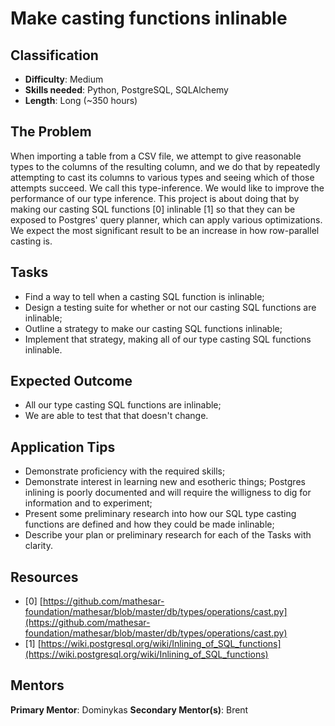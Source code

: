 # Make casting functions inlinable

## Classification
- **Difficulty**: Medium
- **Skills needed**: Python, PostgreSQL, SQLAlchemy
- **Length**: Long (~350 hours)

## The Problem

When importing a table from a CSV file, we attempt to give reasonable types to the columns of the resulting column, and we do that by repeatedly attempting to cast its columns to various types and seeing which of those attempts succeed. We call this type-inference. We would like to improve the performance of our type inference. This project is about doing that by making our casting SQL functions [0] inlinable [1] so that they can be exposed to Postgres' query planner, which can apply various optimizations. We expect the most significant result to be an increase in how row-parallel casting is.

## Tasks

- Find a way to tell when a casting SQL function is inlinable;
- Design a testing suite for whether or not our casting SQL functions are inlinable;
- Outline a strategy to make our casting SQL functions inlinable;
- Implement that strategy, making all of our type casting SQL functions inlinable.

## Expected Outcome

- All our type casting SQL functions are inlinable;
- We are able to test that that doesn't change.

## Application Tips

- Demonstrate proficiency with the required skills;
- Demonstrate interest in learning new and esotheric things; Postgres inlining is poorly documented and will require the willigness to dig for information and to experiment;
- Present some preliminary research into how our SQL type casting functions are defined and how they could be made inlinable;
- Describe your plan or preliminary research for each of the Tasks with clarity.

## Resources
- [0] [https://github.com/mathesar-foundation/mathesar/blob/master/db/types/operations/cast.py](https://github.com/mathesar-foundation/mathesar/blob/master/db/types/operations/cast.py) 
- [1] [https://wiki.postgresql.org/wiki/Inlining_of_SQL_functions](https://wiki.postgresql.org/wiki/Inlining_of_SQL_functions)

## Mentors
**Primary Mentor**: Dominykas
**Secondary Mentor(s)**: Brent
